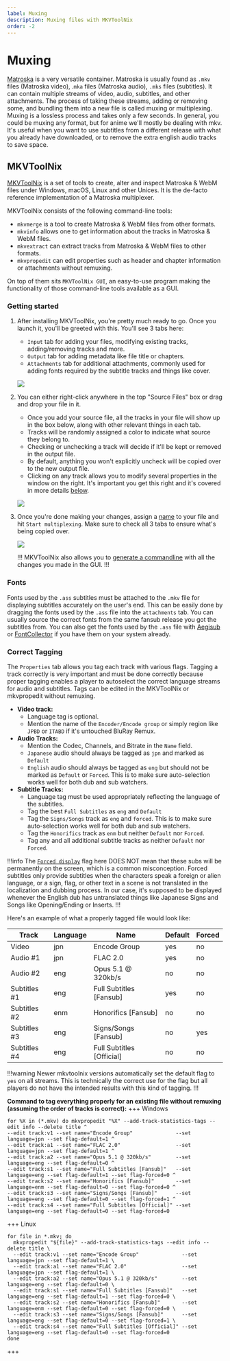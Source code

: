 ```yaml
---
label: Muxing
description: Muxing files with MKVToolNix
order: -2
---
```


# Muxing

[Matroska](https://www.matroska.org/) is a very versatile container. Matroska is usually found as `.mkv` files (Matroska video), .`mka` files (Matroska audio), `.mks` files (subtitles). It can contain multiple streams of video, audio, subtitles, and other attachments. The process of taking these streams, adding or removing some, and bundling them into a new file is called muxing or multiplexing. Muxing is a lossless process and takes only a few seconds. In general, you could be muxing any format, but for anime we'll mostly be dealing with mkv. It's useful when you want to use subtitles from a different release with what you already have downloaded, or to remove the extra english audio tracks to save space.

## MKVToolNix

[MKVToolNix](https://mkvtoolnix.download/downloads.html) is a set of tools to create, alter and inspect Matroska & WebM files under Windows, macOS, Linux and other Unices. It is the de-facto reference implementation of a Matroska multiplexer.

MKVToolNix consists of the following command-line tools:

- `mkvmerge` is a tool to create Matroska & WebM files from other formats.
- `mkvinfo` allows one to get information about the tracks in Matroska & WebM files.
- `mkvextract` can extract tracks from Matroska & WebM files to other formats.
- `mkvpropedit` can edit properties such as header and chapter information or attachments without remuxing.

On top of them sits `MKVToolNix GUI`, an easy-to-use program making the functionality of those command-line tools available as a GUI.

### Getting started

1. After installing MKVToolNix, you're pretty much ready to go. Once you launch it, you'll be greeted with this.
   You'll see 3 tabs here:
   - `Input` tab for adding your files, modifying existing tracks, adding/removing tracks and more.
   - `Output` tab for adding metadata like file title or chapters.
   - `Attachments` tab for additional attachments, commonly used for adding fonts required by the subtitle tracks and things like cover.

   [![](/static/muxing/mkvtoolnix.png)](/static/muxing/mkvtoolnix.png)


2. You can either right-click anywhere in the top "Source Files" box or drag and drop your file in it.

   - Once you add your source file, all the tracks in your file will show up in the box below, along with other relevant things in each tab. 
   - Tracks will be randomly assigned a color to indicate what source they belong to.
   - Checking or unchecking a track will decide if it'll be kept or removed in the output file.
   - By default, anything you won't explicitly uncheck will be copied over to the new output file.
   - Clicking on any track allows you to modify several properties in the window on the right. It's important you get this right and it's covered in more details [below](#correct-tagging).

   [![](/static/muxing/mkvtoolnix2.png)](/static/muxing/mkvtoolnix2.png)

3. Once you're done making your changes, assign a [name](/advanced/release-standards/#naming) to your file and hit `Start multiplexing`. Make sure to check all 3 tabs to ensure what's being copied over.

   [![](/static/muxing/mkvtoolnix3.png)](/static/muxing/mkvtoolnix3.png)

   !!!
   MKVToolNix also allows you to [generate a commandline](/static/muxing/mkvtoolnix4.png) with all the changes you made in the GUI.
   !!!

### Fonts

Fonts used by the `.ass` subtitles must be attached to the `.mkv` file for displaying subtitles accurately on the user's end. This can be easily done by dragging the fonts used by the `.ass` file into the `attachments` tab. You can usually source the correct fonts from the same fansub release you got the subtitles from. You can also get the fonts used by the `.ass` file with [Aegisub](https://github.com/arch1t3cht/Aegisub) or [FontCollector](https://github.com/moi15moi/FontCollector) if you have them on your system already.

### Correct Tagging

The `Properties` tab allows you tag each track with various flags. Tagging a track correctly is very important and must be done correctly because proper tagging enables a player to autoselect the correct language streams for audio and subtitles. Tags can be edited in the MKVToolNix or mkvpropedit without remuxing.

- **Video track:**
  - Language tag is optional.
  - Mention the name of the `Encoder/Encode group` or simply region like `JPBD` or `ITABD` if it's untouched BluRay Remux.
- **Audio Tracks:**
  - Mention the Codec, Channels, and Bitrate in the `Name` field.
  - `Japanese` audio should always be tagged as `jpn` and marked as `Default`
  - `English` audio should always be tagged as `eng` but should not be marked as `Default` or `Forced`. This is to make sure auto-selection works well for both dub and sub watchers.
- **Subtitle Tracks:**
  - Language tag must be used appropriately reflecting the language of the subtitles.
  - Tag the best `Full Subtitles` as `eng` and `Default`
  - Tag the `Signs/Songs` track as `eng` and `forced`. This is to make sure auto-selection works well for both dub and sub watchers.
  - Tag the `Honorifics` track as `enm` but neither `Default` nor `Forced`.
  - Tag any and all additional subtitle tracks as neither `Default` nor `Forced`.

!!!info
The [`Forced display`](https://user-images.githubusercontent.com/78981416/242083337-174f6edf-8ac7-4bbf-a4ea-1dd46f66d3d7.png) flag here DOES NOT mean that these subs will be permanently on the screen, which is a common misconception. Forced subtitles only provide subtitles when the characters speak a foreign or alien language, or a sign, flag, or other text in a scene is not translated in the localization and dubbing process. In our case, it's supposed to be displayed whenever the English dub has untranslated things like Japanese Signs and Songs like Opening/Ending or Inserts.
!!!

Here's an example of what a properly tagged file would look like:

| Track        | Language | Name                      | Default | Forced |
| ------------ | -------- | ------------------------- | ------- | ------ |
| Video        | jpn      | Encode Group              | yes     | no     |
| Audio #1     | jpn      | FLAC 2.0                  | yes     | no     |
| Audio #2     | eng      | Opus 5.1 @ 320kb/s        | no      | no     |
| Subtitles #1 | eng      | Full Subtitles [Fansub]   | yes     | no     |
| Subtitles #2 | enm      | Honorifics [Fansub]       | no      | no     |
| Subtitles #3 | eng      | Signs/Songs [Fansub]      | no      | yes    |
| Subtitles #4 | eng      | Full Subtitles [Official] | no      | no     |

!!!warning
Newer mkvtoolnix versions automatically set the default flag to `yes` on all streams. This is technically the correct use for the flag but all players do not have the intended results with this kind of tagging.
!!!

**Command to tag everything properly for an existing file without remuxing (assuming the order of tracks is correct):**
+++ Windows
```batch
for %X in (*.mkv) do mkvpropedit "%X" --add-track-statistics-tags --edit info --delete title ^
--edit track:v1 --set name="Encode Group"              --set language=jpn --set flag-default=1 ^
--edit track:a1 --set name="FLAC 2.0"                  --set language=jpn --set flag-default=1 ^
--edit track:a2 --set name="Opus 5.1 @ 320kb/s"        --set language=eng --set flag-default=0 ^
--edit track:s1 --set name="Full Subtitles [Fansub]"   --set language=eng --set flag-default=1 --set flag-forced=0 ^
--edit track:s2 --set name="Honorifics [Fansub]"       --set language=enm --set flag-default=0 --set flag-forced=0 ^
--edit track:s3 --set name="Signs/Songs [Fansub]"      --set language=eng --set flag-default=0 --set flag-forced=1 ^
--edit track:s4 --set name="Full Subtitles [Official]" --set language=eng --set flag-default=0 --set flag-forced=0
```
+++ Linux
```shell
for file in *.mkv; do
  mkvpropedit "${file}" --add-track-statistics-tags --edit info --delete title \
  --edit track:v1 --set name="Encode Group"              --set language=jpn --set flag-default=1 \
  --edit track:a1 --set name="FLAC 2.0"                  --set language=jpn --set flag-default=1 \
  --edit track:a2 --set name="Opus 5.1 @ 320kb/s"        --set language=eng --set flag-default=0 \
  --edit track:s1 --set name="Full Subtitles [Fansub]"   --set language=eng --set flag-default=1 --set flag-forced=0 \
  --edit track:s2 --set name="Honorifics [Fansub]"       --set language=enm --set flag-default=0 --set flag-forced=0 \
  --edit track:s3 --set name="Signs/Songs [Fansub]"      --set language=eng --set flag-default=0 --set flag-forced=1 \
  --edit track:s4 --set name="Full Subtitles [Official]" --set language=eng --set flag-default=0 --set flag-forced=0
done
```
+++
